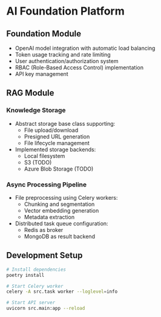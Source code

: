 # AI Foundation Platform

## Foundation Module
- OpenAI model integration with automatic load balancing
- Token usage tracking and rate limiting
- User authentication/authorization system
- RBAC (Role-Based Access Control) implementation
- API key management

## RAG Module
### Knowledge Storage
- Abstract storage base class supporting:
  - File upload/download
  - Presigned URL generation
  - File lifecycle management
- Implemented storage backends:
  - Local filesystem
  - S3 (TODO)
  - Azure Blob Storage (TODO)

### Async Processing Pipeline
- File preprocessing using Celery workers:
  - Chunking and segmentation
  - Vector embedding generation
  - Metadata extraction
- Distributed task queue configuration:
  - Redis as broker
  - MongoDB as result backend

## Development Setup
```bash
# Install dependencies
poetry install

# Start Celery worker
celery -A src.task worker --loglevel=info

# Start API server
uvicorn src.main:app --reload
